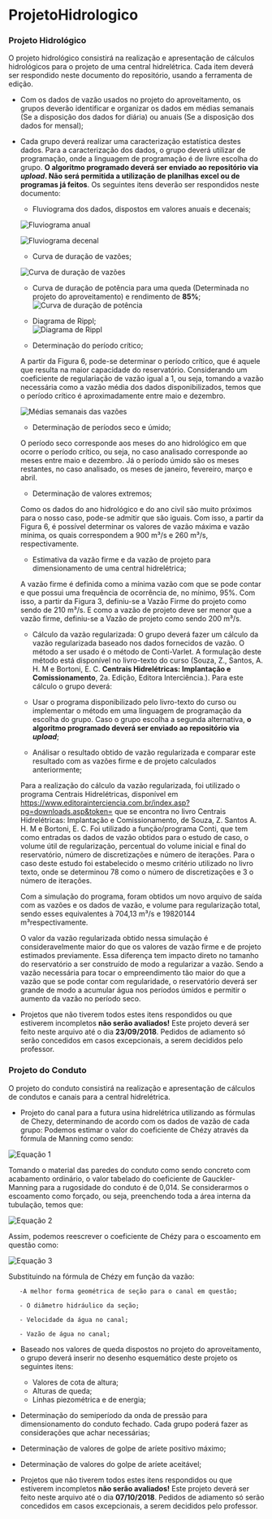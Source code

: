 # ProjetoHidrologico
### Projeto Hidrológico

O projeto hidrológico consistirá na realização e apresentação de cálculos hidrológicos para o projeto de uma central hidrelétrica. Cada item deverá ser respondido neste documento do repositório, usando a ferramenta de edição.


  - Com os dados de vazão usados no projeto do aproveitamento, os grupos deverão identificar e organizar os dados em médias semanais (Se a disposição dos dados for diária) ou anuais (Se a disposição dos dados for mensal);
  
  - Cada grupo deverá realizar uma caracterização estatística destes dados. Para a caracterização dos dados, o grupo deverá utilizar de programação, onde a linguagem de programação é de livre escolha do grupo. **O algoritmo programado deverá ser enviado ao repositório via *upload*. Não será permitida a utilização de planilhas excel ou de programas já feitos**. Os seguintes itens deverão ser respondidos neste documento:
  
       - Fluviograma dos dados, dispostos em valores anuais e decenais;
       
       ![Fluviograma anual](Fluviograma_anual.jpg)
       
       ![Fluviograma decenal](Fluviograma_decenal.jpg)
       
       - Curva de duração de vazões;
       
       ![Curva de duração de vazões](Curva_duracao_vazoes.jpg) 
       
       - Curva de duração de potência para uma queda (Determinada no projeto do aproveitamento) e rendimento de **85%**;
       ![Curva de duração de potência](Curva_duracao_potencia.jpg)
       
       - Diagrama de Rippl;   
       ![Diagrama de Rippl](Diagrama_rippl.jpg)

       - Determinação do período crítico;   
       
       A partir da Figura 6, pode-se determinar o período crítico, que é aquele que resulta na maior capacidade do reservatório. Considerando um coeficiente de regulariação de vazão igual a 1, ou seja, tomando a vazão necessária como a vazão média dos dados disponibilizados, temos que o período crítico é aproximadamente entre maio e dezembro.
       
       ![Médias semanais das vazões](Medias_semanais_vazao.jpg)
        
       - Determinação de períodos seco e úmido;
      
      O período seco corresponde aos meses do ano hidrológico em que ocorre o período crítico, ou seja, no caso analisado corresponde ao meses entre maio e dezembro.
       Já o período úmido são os meses restantes, no caso analisado, os meses de janeiro, fevereiro, março e abril.
        
       - Determinação de valores extremos;
       
       Como os dados do ano hidrológico e do ano civil são muito próximos para o nosso caso, pode-se admitir que são iguais. Com isso, a partir da Figura 6, é possível determinar os valores de vazão máxima e vazão mínima, os quais correspondem a 900 m³/s e 260 m³/s, respectivamente.
        
       - Estimativa da vazão firme e da vazão de projeto para dimensionamento de uma central hidrelétrica;
       
       A vazão firme é definida como a mínima vazão com que se pode contar e que possui uma frequência de ocorrência de, no mínimo, 95%. Com isso, a partir da Figura 3, definiu-se a Vazão Firme do projeto como sendo de 210 m³/s. E como a vazão de projeto deve ser menor que a vazão firme, definiu-se a Vazão de projeto como sendo 200 m³/s.
        
      
       - Cálculo da vazão regularizada: O grupo deverá fazer um cálculo da vazão regularizada baseado nos dados fornecidos de vazão. O método a ser usado é o método de Conti-Varlet. A formulação deste método está disponível no livro-texto do curso (Souza, Z., Santos, A. H. M e Bortoni, E. C.  **Centrais Hidrelétricas: Implantação e Comissionamento**, 2a. Edição, Editora Interciência.). Para este cálculo o grupo deverá:
        
       - Usar o programa disponibilizado pelo livro-texto do curso ou implementar o método em uma linguagem de programação da escolha do grupo. Caso o grupo escolha a segunda alternativa, **o algoritmo programado deverá ser enviado ao repositório via *upload***;
       
       - Análisar o resultado obtido de vazão regularizada e comparar este resultado com as vazões firme e de projeto calculados anteriormente;
       
       Para a realização do cálculo da vazão regularizada, foi utilizado o programa  Centrais Hidrelétricas, disponível em https://www.editorainterciencia.com.br/index.asp?pg=downloads.asp&token= que se encontra no livro Centrais Hidrelétricas: Implantação e Comissionamento, de Souza, Z. Santos A. H. M e Bortoni, E. C. Foi utilizado a função/programa Conti, que tem como entradas os dados de vazão obtidos para o estudo de caso, o volume útil de regularização, percentual do volume inicial e final do reservatório, número de discretizações e número de iterações. Para o caso deste estudo foi estabelecido o mesmo critério utilizado no livro texto, onde se determinou 78 como o número de discretizações e 3 o número de iterações. 
       
       Com a simulação do programa, foram obtidos um novo arquivo de saída com as vazões e os dados de vazão, e volume para regularização total, sendo esses equivalentes à 704,13 m³/s e 19820144 m³respectivamente. 
       
       O valor da vazão regularizada obtido nessa simulação é consideravelmente maior do que os valores de vazão firme e de projeto estimados previamente. Essa diferença tem impacto direto no tamanho do reservatório a ser construído de modo a regularizar a vazão. Sendo a vazão necessária para tocar o empreendimento tão maior do que a vazão que se pode contar com regularidade, o reservatório deverá ser grande de modo a acumular água nos períodos úmidos e permitir o aumento da vazão no período seco.
        
  - Projetos que não tiverem todos estes itens respondidos ou que estiverem incompletos **não serão avaliados!**
Este projeto deverá ser feito neste arquivo até o dia **23/09/2018**. Pedidos de adiamento só serão concedidos em casos excepcionais, a serem decididos pelo professor.

### Projeto do Conduto

O projeto do conduto consistirá na realização e apresentação de cálculos de condutos e canais para a central hidrelétrica. 


  - Projeto do canal para a futura usina hidrelétrica utilizando as fórmulas de Chezy, determinando de acordo com os dados de vazão de cada grupo:
  Podemos estimar o valor do coeficiente de Chézy através da fórmula de Manning como sendo:
  
  ![Equação 1](eq1.gif)
  
  Tomando o material das paredes do conduto como sendo concreto com acabamento ordinário, o valor tabelado do coeficiente de Gauckler-Manning para a rugosidade do conduto é de 0,014.
  Se considerarmos o escoamento como forçado, ou seja, preenchendo toda a área interna da tubulação, temos que:
  
  ![Equação 2](eq2.gif)
  
  Assim, podemos reescrever o coeficiente de Chézy para o escoamento em questão como:
  
  ![Equação 3](eq3.gif)
  
  Substituindo na fórmula de Chézy em função da vazão:
     
       -A melhor forma geométrica de seção para o canal em questão;
       
       - O diâmetro hidráulico da seção;
       
       - Velocidade da água no canal;
       
       - Vazão de água no canal;
       
      
  - Baseado nos valores de queda dispostos no projeto do aproveitamento, o grupo deverá inserir no desenho esquemático deste projeto os seguintes itens:
        
       - Valores de cota de altura;
       - Alturas de queda;
       - Linhas piezométrica e de energia;
        
  - Determinação do semiperíodo da onda de pressão para dimensionamento do conduto fechado. Cada grupo poderá fazer as considerações que achar necessárias;
  
  - Determinação de valores de golpe de aríete positivo máximo;
  
  - Determinação de valores do golpe de aríete aceitável;
  
  - Projetos que não tiverem todos estes itens respondidos ou que estiverem incompletos **não serão avaliados!**
Este projeto deverá ser feito neste arquivo até o dia **07/10/2018**. Pedidos de adiamento só serão concedidos em casos excepcionais, a serem decididos pelo professor.
